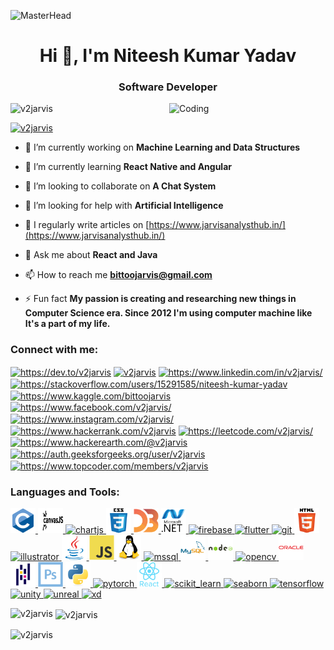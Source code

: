 ![MasterHead](https://blogger.googleusercontent.com/img/b/R29vZ2xl/AVvXsEjv5ZTY3sMOje25iGErHZ6ycwjMH3Y_X1680cNe_KoyrdOZKLZ6Xv_McjEsqW0uUmQh4PaZQ3f9Z6n-q-SxczN3XWtZSr2MrVG4WtI58nx21-QEVkSitl1OALSGAeMDkq4bIVkj-D2YJ9CMIg_iUmJV7d-F5MKYJeGZjQnlz-A-1xUmoDTjJQU7kzpI/s3683/wallpapersden.com_programmer-eat-sleep-code-and-repeat_3840x2160.jpg)
<h1 align="center">Hi 👋, I'm Niteesh Kumar Yadav</h1>
<h3 align="center">Software Developer</h3>
<img align="right" alt="Coding" width="250" src="https://blogger.googleusercontent.com/img/b/R29vZ2xl/AVvXsEgOE4jrsHnuO6eTyJmJMqcxVyMgqSckFLz7-3KWy_IiQJMb4fGjCplZhwEsTD17MGMBGYaoGggBdOiPs4gAFxFJEyUys8qeGPh0liE84IQjdzydnE1uv14CfhjJIf4hqmBETjaW65dJHkSYa6xhALJYzXOTvC_efPwJwyDSJSsedeSLlayCJAkRuSoe/s220/code-coding.gif">


<p align="left"> <img src="https://komarev.com/ghpvc/?username=v2jarvis&label=Profile%20views&color=0e75b6&style=flat" alt="v2jarvis" /> </p>

<p align="left"> <a href="https://twitter.com/v2jarvis" target="blank"><img src="https://img.shields.io/twitter/follow/v2jarvis?logo=twitter&style=for-the-badge" alt="v2jarvis" /></a> </p>

- 🔭 I’m currently working on **Machine Learning and Data Structures**

- 🌱 I’m currently learning **React Native and Angular**

- 👯 I’m looking to collaborate on **A Chat System**

- 🤝 I’m looking for help with **Artificial Intelligence**

- 📝 I regularly write articles on [https://www.jarvisanalysthub.in/](https://www.jarvisanalysthub.in/)

- 💬 Ask me about **React and Java**

- 📫 How to reach me **bittoojarvis@gmail.com**

- ⚡ Fun fact **My passion is creating and researching new things in Computer Science era. Since 2012 I'm using computer machine like It's a part of my life.**

<h3 align="left">Connect with me:</h3>
<p align="left">
<a href="https://dev.to/https/v2jarvis" target="blank"><img align="center" src="https://raw.githubusercontent.com/rahuldkjain/github-profile-readme-generator/master/src/images/icons/Social/devto.svg" alt="https://dev.to/v2jarvis" height="30" width="40" /></a>
<a href="https://twitter.com/v2jarvis" target="blank"><img align="center" src="https://raw.githubusercontent.com/rahuldkjain/github-profile-readme-generator/master/src/images/icons/Social/twitter.svg" alt="v2jarvis" height="30" width="40" /></a>
<a href="https://www.linkedin.com/in/v2jarvis/" target="blank"><img align="center" src="https://raw.githubusercontent.com/rahuldkjain/github-profile-readme-generator/master/src/images/icons/Social/linked-in-alt.svg" alt="https://www.linkedin.com/in/v2jarvis/" height="30" width="40" /></a>
<a href="https://stackoverflow.com/users/15291585/niteesh-kumar-yadav" target="blank"><img align="center" src="https://raw.githubusercontent.com/rahuldkjain/github-profile-readme-generator/master/src/images/icons/Social/stack-overflow.svg" alt="https://stackoverflow.com/users/15291585/niteesh-kumar-yadav" height="30" width="40" /></a>
<a href="https://www.kaggle.com/bittoojarvis" target="blank"><img align="center" src="https://raw.githubusercontent.com/rahuldkjain/github-profile-readme-generator/master/src/images/icons/Social/kaggle.svg" alt="https://www.kaggle.com/bittoojarvis" height="30" width="40" /></a>
<a href="https://www.facebook.com/v2jarvis/" target="blank"><img align="center" src="https://raw.githubusercontent.com/rahuldkjain/github-profile-readme-generator/master/src/images/icons/Social/facebook.svg" alt="https://www.facebook.com/v2jarvis/" height="30" width="40" /></a>
<a href="https://www.instagram.com/v2jarvis/" target="blank"><img align="center" src="https://raw.githubusercontent.com/rahuldkjain/github-profile-readme-generator/master/src/images/icons/Social/instagram.svg" alt="https://www.instagram.com/v2jarvis/" height="30" width="40" /></a>
<a href="https://www.hackerrank.com/v2jarvis" target="blank"><img align="center" src="https://raw.githubusercontent.com/rahuldkjain/github-profile-readme-generator/master/src/images/icons/Social/hackerrank.svg" alt="https://www.hackerrank.com/v2jarvis" height="30" width="40" /></a>
<a href="https://leetcode.com/v2jarvis/" target="blank"><img align="center" src="https://raw.githubusercontent.com/rahuldkjain/github-profile-readme-generator/master/src/images/icons/Social/leet-code.svg" alt="https://leetcode.com/v2jarvis/" height="30" width="40" /></a>
<a href="https://www.hackerearth.com/@v2jarvis" target="blank"><img align="center" src="https://raw.githubusercontent.com/rahuldkjain/github-profile-readme-generator/master/src/images/icons/Social/hackerearth.svg" alt="https://www.hackerearth.com/@v2jarvis" height="30" width="40" /></a>
<a href="https://auth.geeksforgeeks.org/user/v2jarvis" target="blank"><img align="center" src="https://raw.githubusercontent.com/rahuldkjain/github-profile-readme-generator/master/src/images/icons/Social/geeks-for-geeks.svg" alt="https://auth.geeksforgeeks.org/user/v2jarvis" height="30" width="40" /></a>
<a href="https://www.topcoder.com/members/v2jarvis" target="blank"><img align="center" src="https://raw.githubusercontent.com/rahuldkjain/github-profile-readme-generator/master/src/images/icons/Social/topcoder.svg" alt="https://www.topcoder.com/members/v2jarvis" height="30" width="40" /></a>
</p>

<h3 align="left">Languages and Tools:</h3>
</a> <a href="https://www.cprogramming.com/" target="_blank" rel="noreferrer"> <img src="https://raw.githubusercontent.com/devicons/devicon/master/icons/c/c-original.svg" alt="c" width="40" height="40"/> </a> <a href="https://canvasjs.com" target="_blank" rel="noreferrer"> <img src="https://raw.githubusercontent.com/Hardik0307/Hardik0307/master/assets/canvasjs-charts.svg" alt="canvasjs" width="40" height="40"/> </a> <a href="https://www.chartjs.org" target="_blank" rel="noreferrer"> <img src="https://www.chartjs.org/media/logo-title.svg" alt="chartjs" width="40" height="40"/> </a> <a href="https://www.w3schools.com/css/" target="_blank" rel="noreferrer"> <img src="https://raw.githubusercontent.com/devicons/devicon/master/icons/css3/css3-original-wordmark.svg" alt="css3" width="40" height="40"/> </a> <a href="https://d3js.org/" target="_blank" rel="noreferrer"> <img src="https://raw.githubusercontent.com/devicons/devicon/master/icons/d3js/d3js-original.svg" alt="d3js" width="40" height="40"/> </a> <a href="https://dotnet.microsoft.com/" target="_blank" rel="noreferrer"> <img src="https://raw.githubusercontent.com/devicons/devicon/master/icons/dot-net/dot-net-original-wordmark.svg" alt="dotnet" width="40" height="40"/> </a> <a href="https://firebase.google.com/" target="_blank" rel="noreferrer"> <img src="https://www.vectorlogo.zone/logos/firebase/firebase-icon.svg" alt="firebase" width="40" height="40"/> </a> <a href="https://flutter.dev" target="_blank" rel="noreferrer"> <img src="https://www.vectorlogo.zone/logos/flutterio/flutterio-icon.svg" alt="flutter" width="40" height="40"/> </a> <a href="https://git-scm.com/" target="_blank" rel="noreferrer"> <img src="https://www.vectorlogo.zone/logos/git-scm/git-scm-icon.svg" alt="git" width="40" height="40"/> </a> <a href="https://www.w3.org/html/" target="_blank" rel="noreferrer"> <img src="https://raw.githubusercontent.com/devicons/devicon/master/icons/html5/html5-original-wordmark.svg" alt="html5" width="40" height="40"/> </a> <a href="https://www.adobe.com/in/products/illustrator.html" target="_blank" rel="noreferrer"> <img src="https://www.vectorlogo.zone/logos/adobe_illustrator/adobe_illustrator-icon.svg" alt="illustrator" width="40" height="40"/> </a> <a href="https://www.java.com" target="_blank" rel="noreferrer"> <img src="https://raw.githubusercontent.com/devicons/devicon/master/icons/java/java-original.svg" alt="java" width="40" height="40"/> </a> <a href="https://developer.mozilla.org/en-US/docs/Web/JavaScript" target="_blank" rel="noreferrer"> <img src="https://raw.githubusercontent.com/devicons/devicon/master/icons/javascript/javascript-original.svg" alt="javascript" width="40" height="40"/> </a> <a href="https://www.linux.org/" target="_blank" rel="noreferrer"> <img src="https://raw.githubusercontent.com/devicons/devicon/master/icons/linux/linux-original.svg" alt="linux" width="40" height="40"/> </a> <a href="https://www.microsoft.com/en-us/sql-server" target="_blank" rel="noreferrer"> <img src="https://www.svgrepo.com/show/303229/microsoft-sql-server-logo.svg" alt="mssql" width="40" height="40"/> </a> <a href="https://www.mysql.com/" target="_blank" rel="noreferrer"> <img src="https://raw.githubusercontent.com/devicons/devicon/master/icons/mysql/mysql-original-wordmark.svg" alt="mysql" width="40" height="40"/> </a> <a href="https://nodejs.org" target="_blank" rel="noreferrer"> <img src="https://raw.githubusercontent.com/devicons/devicon/master/icons/nodejs/nodejs-original-wordmark.svg" alt="nodejs" width="40" height="40"/> </a> <a href="https://opencv.org/" target="_blank" rel="noreferrer"> <img src="https://www.vectorlogo.zone/logos/opencv/opencv-icon.svg" alt="opencv" width="40" height="40"/> </a> <a href="https://www.oracle.com/" target="_blank" rel="noreferrer"> <img src="https://raw.githubusercontent.com/devicons/devicon/master/icons/oracle/oracle-original.svg" alt="oracle" width="40" height="40"/> </a> <a href="https://pandas.pydata.org/" target="_blank" rel="noreferrer"> <img src="https://raw.githubusercontent.com/devicons/devicon/2ae2a900d2f041da66e950e4d48052658d850630/icons/pandas/pandas-original.svg" alt="pandas" width="40" height="40"/> </a> <a href="https://www.photoshop.com/en" target="_blank" rel="noreferrer"> <img src="https://raw.githubusercontent.com/devicons/devicon/master/icons/photoshop/photoshop-line.svg" alt="photoshop" width="40" height="40"/> </a> <a href="https://www.python.org" target="_blank" rel="noreferrer"> <img src="https://raw.githubusercontent.com/devicons/devicon/master/icons/python/python-original.svg" alt="python" width="40" height="40"/> </a> <a href="https://pytorch.org/" target="_blank" rel="noreferrer"> <img src="https://www.vectorlogo.zone/logos/pytorch/pytorch-icon.svg" alt="pytorch" width="40" height="40"/> </a> <a href="https://reactjs.org/" target="_blank" rel="noreferrer"> <img src="https://raw.githubusercontent.com/devicons/devicon/master/icons/react/react-original-wordmark.svg" alt="react" width="40" height="40"/> </a> <a href="https://scikit-learn.org/" target="_blank" rel="noreferrer"> <img src="https://upload.wikimedia.org/wikipedia/commons/0/05/Scikit_learn_logo_small.svg" alt="scikit_learn" width="40" height="40"/> </a> <a href="https://seaborn.pydata.org/" target="_blank" rel="noreferrer"> <img src="https://seaborn.pydata.org/_images/logo-mark-lightbg.svg" alt="seaborn" width="40" height="40"/> </a> <a href="https://www.tensorflow.org" target="_blank" rel="noreferrer"> <img src="https://www.vectorlogo.zone/logos/tensorflow/tensorflow-icon.svg" alt="tensorflow" width="40" height="40"/> </a> <a href="https://unity.com/" target="_blank" rel="noreferrer"> <img src="https://www.vectorlogo.zone/logos/unity3d/unity3d-icon.svg" alt="unity" width="40" height="40"/> </a> <a href="https://unrealengine.com/" target="_blank" rel="noreferrer"> <img src="https://raw.githubusercontent.com/kenangundogan/fontisto/036b7eca71aab1bef8e6a0518f7329f13ed62f6b/icons/svg/brand/unreal-engine.svg" alt="unreal" width="40" height="40"/> </a> <a href="https://www.adobe.com/products/xd.html" target="_blank" rel="noreferrer"> <img src="https://cdn.worldvectorlogo.com/logos/adobe-xd.svg" alt="xd" width="40" height="40"/> </a> </p>

<p><img align="left" src="https://github-readme-stats.vercel.app/api/top-langs?username=v2jarvis&show_icons=true&locale=en&layout=compact" alt="v2jarvis" /></p>

<p>&nbsp;<img align="center" src="https://github-readme-stats.vercel.app/api?username=v2jarvis&show_icons=true&locale=en" alt="v2jarvis" /></p>

<p><img align="center" src="https://github-readme-streak-stats.herokuapp.com/?user=v2jarvis&" alt="v2jarvis" /></p>
